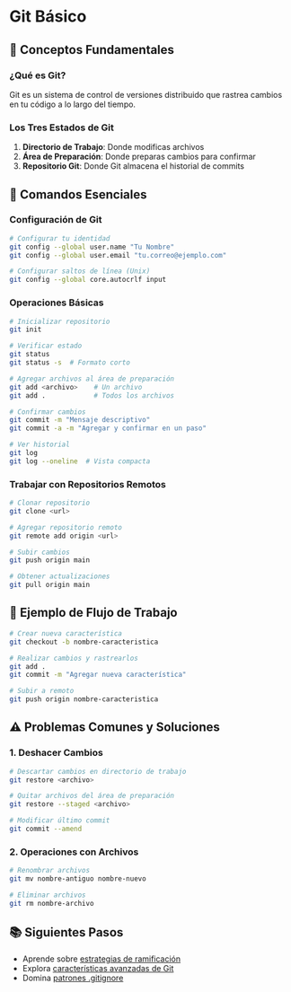# Git Básico

## 🌟 Conceptos Fundamentales

### ¿Qué es Git?
Git es un sistema de control de versiones distribuido que rastrea cambios en tu código a lo largo del tiempo.

### Los Tres Estados de Git
1. **Directorio de Trabajo**: Donde modificas archivos
2. **Área de Preparación**: Donde preparas cambios para confirmar
3. **Repositorio Git**: Donde Git almacena el historial de commits

## 📝 Comandos Esenciales

### Configuración de Git
```bash
# Configurar tu identidad
git config --global user.name "Tu Nombre"
git config --global user.email "tu.correo@ejemplo.com"

# Configurar saltos de línea (Unix)
git config --global core.autocrlf input
```

### Operaciones Básicas
```bash
# Inicializar repositorio
git init

# Verificar estado
git status
git status -s  # Formato corto

# Agregar archivos al área de preparación
git add <archivo>    # Un archivo
git add .            # Todos los archivos

# Confirmar cambios
git commit -m "Mensaje descriptivo"
git commit -a -m "Agregar y confirmar en un paso"

# Ver historial
git log
git log --oneline  # Vista compacta
```

### Trabajar con Repositorios Remotos
```bash
# Clonar repositorio
git clone <url>

# Agregar repositorio remoto
git remote add origin <url>

# Subir cambios
git push origin main

# Obtener actualizaciones
git pull origin main
```

## 🔄 Ejemplo de Flujo de Trabajo

```bash
# Crear nueva característica
git checkout -b nombre-caracteristica

# Realizar cambios y rastrearlos
git add .
git commit -m "Agregar nueva característica"

# Subir a remoto
git push origin nombre-caracteristica
```

## ⚠️ Problemas Comunes y Soluciones

### 1. Deshacer Cambios
```bash
# Descartar cambios en directorio de trabajo
git restore <archivo>

# Quitar archivos del área de preparación
git restore --staged <archivo>

# Modificar último commit
git commit --amend
```

### 2. Operaciones con Archivos
```bash
# Renombrar archivos
git mv nombre-antiguo nombre-nuevo

# Eliminar archivos
git rm nombre-archivo
```

## 📚 Siguientes Pasos
- Aprende sobre [estrategias de ramificación](flujos-de-trabajo-equipo.md)
- Explora [características avanzadas de Git](git-avanzado.md)
- Domina [patrones .gitignore](guia-gitignore.md)
